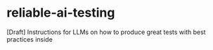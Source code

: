 # reliable-ai-testing
[Draft] Instructions for LLMs on how to produce great tests with best practices inside
